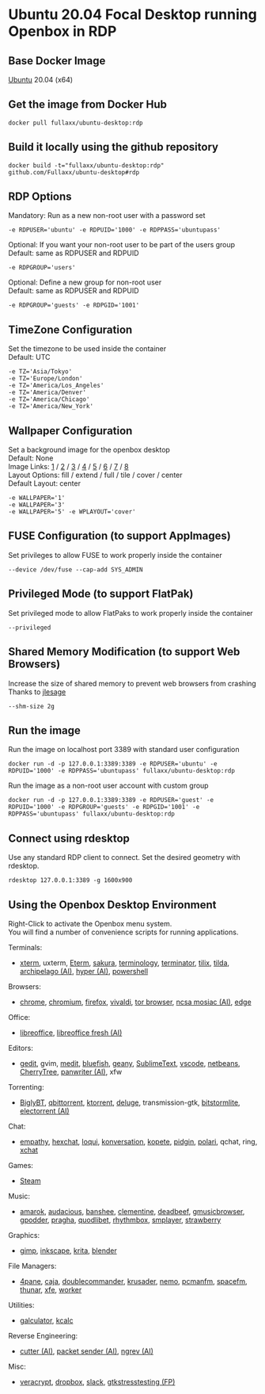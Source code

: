 # Ubuntu 20.04 Focal Desktop running Openbox in RDP

## Base Docker Image
[Ubuntu](https://hub.docker.com/_/ubuntu) 20.04 (x64)

## Get the image from Docker Hub
```
docker pull fullaxx/ubuntu-desktop:rdp
```

## Build it locally using the github repository
```
docker build -t="fullaxx/ubuntu-desktop:rdp" github.com/Fullaxx/ubuntu-desktop#rdp
```

## RDP Options
Mandatory: Run as a new non-root user with a password set
```
-e RDPUSER='ubuntu' -e RDPUID='1000' -e RDPPASS='ubuntupass'
```
Optional: If you want your non-root user to be part of the users group \
Default: same as RDPUSER and RDPUID
```
-e RDPGROUP='users'
```
Optional: Define a new group for non-root user \
Default: same as RDPUSER and RDPUID
```
-e RDPGROUP='guests' -e RDPGID='1001'
```

## TimeZone Configuration
Set the timezone to be used inside the container \
Default: UTC
```
-e TZ='Asia/Tokyo'
-e TZ='Europe/London'
-e TZ='America/Los_Angeles'
-e TZ='America/Denver'
-e TZ='America/Chicago'
-e TZ='America/New_York'
```

## Wallpaper Configuration
Set a background image for the openbox desktop \
Default: None \
Image Links:
[1](http://digitalblasphemy.com/graphics/HDfree/metallurgy1HDfree.jpg) /
[2](http://digitalblasphemy.com/graphics/HDfree/portals1HDfree.jpg) /
[3](http://digitalblasphemy.com/graphics/HDfree/cronusrising2k141HDfree.jpg) /
[4](http://digitalblasphemy.com/graphics/HDfree/harbinger2k91HDfree.jpg) /
[5](http://digitalblasphemy.com/graphics/HDfree/arcana2HDfree.jpg) /
[6](http://digitalblasphemy.com/graphics/HDfree/rivenHDfree.jpg) /
[7](http://digitalblasphemy.com/graphics/HDfree/circularlogicHDfree.jpg) /
[8](http://digitalblasphemy.com/graphics/HDfree/gardener2k121HDfree.jpg) \
Layout Options: fill / extend / full / tile / cover / center \
Default Layout: center
```
-e WALLPAPER='1'
-e WALLPAPER='3'
-e WALLPAPER='5' -e WPLAYOUT='cover'
```

## FUSE Configuration (to support AppImages)
Set privileges to allow FUSE to work properly inside the container
```
--device /dev/fuse --cap-add SYS_ADMIN
```

## Privileged Mode (to support FlatPak)
Set privileged mode to allow FlatPaks to work properly inside the container
```
--privileged
```

## Shared Memory Modification (to support Web Browsers)
Increase the size of shared memory to prevent web browsers from crashing \
Thanks to [jlesage](https://hub.docker.com/r/jlesage/firefox/#increasing-shared-memory-size)
```
--shm-size 2g
```

## Run the image
Run the image on localhost port 3389 with standard user configuration
```
docker run -d -p 127.0.0.1:3389:3389 -e RDPUSER='ubuntu' -e RDPUID='1000' -e RDPPASS='ubuntupass' fullaxx/ubuntu-desktop:rdp
```
Run the image as a non-root user account with custom group
```
docker run -d -p 127.0.0.1:3389:3389 -e RDPUSER='guest' -e RDPUID='1000' -e RDPGROUP='guests' -e RDPGID='1001' -e RDPPASS='ubuntupass' fullaxx/ubuntu-desktop:rdp
```

## Connect using rdesktop
Use any standard RDP client to connect. Set the desired geometry with rdesktop.
```
rdesktop 127.0.0.1:3389 -g 1600x900
```

## Using the Openbox Desktop Environment
Right-Click to activate the Openbox menu system. \
You will find a number of convenience scripts for running applications.

Terminals:
* [xterm](https://invisible-island.net/xterm/), uxterm, [Eterm](https://sourceforge.net/projects/eterm/), [sakura](http://www.pleyades.net/david/projects/sakura), [terminology](https://www.enlightenment.org/about-terminology.md), [terminator](https://gnome-terminator.org/), [tilix](https://gnunn1.github.io/tilix-web/), [tilda](https://github.com/lanoxx/tilda), [archipelago (AI)](https://github.com/npezza93/archipelago), [hyper (AI)](https://github.com/zeit/hyper), [powershell](https://github.com/PowerShell/PowerShell)

Browsers:
* [chrome](https://www.google.com/chrome/), [chromium](https://www.chromium.org/), [firefox](https://www.mozilla.org/en-US/firefox/), [vivaldi](https://vivaldi.com/), [tor browser](https://www.torproject.org/), [ncsa mosiac (AI)](https://github.com/alandipert/ncsa-mosaic), [edge](https://www.microsoftedgeinsider.com/en-us/download/)

Office:
* [libreoffice](https://www.libreoffice.org/), [libreoffice fresh (AI)](https://www.libreoffice.org/download/appimage/)

Editors:
* [gedit](https://wiki.gnome.org/Apps/Gedit), gvim, [medit](http://mooedit.sourceforge.net/), [bluefish](http://bluefish.openoffice.nl/), [geany](https://www.geany.org/), [SublimeText](https://www.sublimetext.com/), [vscode](https://github.com/microsoft/vscode), [netbeans](https://netbeans.org/), [CherryTree](https://www.giuspen.com/cherrytree/), [panwriter (AI)](https://github.com/mb21/panwriter), xfw

Torrenting:
* [BiglyBT](https://www.biglybt.com/), [qbittorrent](https://www.qbittorrent.org/), [ktorrent](https://apps.kde.org/ktorrent/), [deluge](https://deluge-torrent.org/), transmission-gtk, [bitstormlite](https://sourceforge.net/projects/bbom/), [electorrent (AI)](https://github.com/tympanix/Electorrent)

Chat:
* [empathy](https://wiki.gnome.org/action/show/Apps/Empathy), [hexchat](https://hexchat.github.io/), [loqui](https://launchpad.net/loqui), [konversation](https://konversation.kde.org/), [kopete](https://kde.org/applications/internet/org.kde.kopete), [pidgin](https://pidgin.im/), [polari](https://wiki.gnome.org/Apps/Polari), qchat, ring, [xchat](http://xchat.org/)

Games:
* [Steam](https://store.steampowered.com/)

Music:
* [amarok](https://amarok.kde.org/), [audacious](https://audacious-media-player.org/), [banshee](http://banshee.fm/), [clementine](https://www.clementine-player.org/), [deadbeef](https://deadbeef.sourceforge.io/), [gmusicbrowser](https://gmusicbrowser.org/), [gpodder](https://gpodder.github.io/), [pragha](https://pragha-music-player.github.io/), [quodlibet](https://quodlibet.readthedocs.io/en/latest/), [rhythmbox](https://wiki.gnome.org/Apps/Rhythmbox), [smplayer](https://www.smplayer.info/), [strawberry](https://www.strawberrymusicplayer.org/)

Graphics:
* [gimp](https://www.gimp.org/), [inkscape](https://inkscape.org/), [krita](https://krita.org/), [blender](https://www.blender.org/)

File Managers:
* [4pane](http://www.4pane.co.uk/), [caja](https://github.com/mate-desktop/caja), [doublecommander](https://doublecmd.sourceforge.io/), [krusader](https://krusader.org/), [nemo](https://github.com/linuxmint/nemo), [pcmanfm](https://wiki.lxde.org/en/PCManFM), [spacefm](https://ignorantguru.github.io/spacefm/), [thunar](https://docs.xfce.org/xfce/thunar/start), [xfe](http://roland65.free.fr/xfe/), [worker](http://www.boomerangsworld.de/cms/worker/)

Utilities:
* [galculator](http://galculator.mnim.org/), [kcalc](https://apps.kde.org/kcalc/)

Reverse Engineering:
* [cutter (AI)](https://github.com/radareorg/cutter), [packet sender (AI)](https://github.com/dannagle/PacketSender), [ngrev (AI)](https://github.com/mgechev/ngrev)

Misc:
* [veracrypt](https://veracrypt.fr/), [dropbox](https://www.dropbox.com/), [slack](https://slack.com/), [gtkstresstesting (FP)](https://gitlab.com/leinardi/gst)
